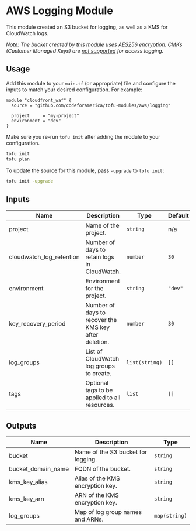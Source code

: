 # AWS Logging Module

This module created an S3 bucket for logging, as well as a KMS for CloudWatch
logs.

_Note: The bucket created by this module uses AES256 encryption. CMKs (Customer
Managed Keys) are [not supported] for access logging._

## Usage

Add this module to your `main.tf` (or appropriate) file and configure the inputs
to match your desired configuration. For example:

```hcl
module "cloudfront_waf" {
  source = "github.com/codeforamerica/tofu-modules/aws/logging"

  project     = "my-project"
  environment = "dev"
}
```

Make sure you re-run `tofu init` after adding the module to your configuration.

```bash
tofu init
tofu plan
```

To update the source for this module, pass `-upgrade` to `tofu init`:

```bash
tofu init -upgrade
```

## Inputs

| Name                     | Description                                           | Type           | Default | Required |
|--------------------------|-------------------------------------------------------|----------------|---------|----------|
| project                  | Name of the project.                                  | `string`       | n/a     | yes      |
| cloudwatch_log_retention | Number of days to retain logs in CloudWatch.          | `number`       | `30`    | no       |
| environment              | Environment for the project.                          | `string`       | `"dev"` | no       |
| key_recovery_period      | Number of days to recover the KMS key after deletion. | `number`       | `30`    | yes      |
| log_groups               | List of CloudWatch log groups to create.              | `list(string)` | `[]`    | no       |
| tags                     | Optional tags to be applied to all resources.         | `list`         | `[]`    | no       |

## Outputs

| Name               | Description                        | Type          |
|--------------------|------------------------------------|---------------|
| bucket             | Name of the S3 bucket for logging. | `string`      |
| bucket_domain_name | FQDN of the bucket.                | `string`      |
| kms_key_alias      | Alias of the KMS encryption key.   | `string`      |
| kms_key_arn        | ARN of the KMS encryption key.     | `string`      |
| log_groups         | Map of log group names and ARNs.   | `map(string)` |

[not supported]: https://repost.aws/knowledge-center/s3-server-access-log-not-delivered
